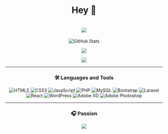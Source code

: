 <h1 align="center">Hey 👋</h1>
<h1 align="center">
  <img src="https://readme-typing-svg.herokuapp.com?font=JetBrains+Mono&color=8A2BE2&size=23&center=true&vCenter=true&lines=I'm+Landry;Developer+%26+Music+Lover" />
</h1>

<p align="center">
  <img src="https://github-readme-stats.vercel.app/api?username=LanjaTina&show_icons=true&theme=radical&bg_color=00000000&text_color=39FF14&icon_color=8A2BE2&title_color=8A2BE2" alt="GitHub Stats" />
</p>

<p align="center">
  <img src="https://github-readme-streak-stats.herokuapp.com?user=LanjaTina&theme=radical&background=00000000&stroke=ffffff00&ring=39FF14&fire=8A2BE2&currStreakNum=39FF14&sideNums=8A2BE2&currStreakLabel=8A2BE2&dates=8A2BE2&hide_border=true" />
</p>

<div align="center">

[![](https://visitcount.itsvg.in/api?id=lanjatiana&icon=0&color=6)](https://visitcount.itsvg.in)

</div>

---

<h3 align="center">🛠️ Languages and Tools</h3>
<div align="center">

![HTML5](https://img.shields.io/badge/html5-39FF14.svg?style=for-the-badge&logo=html5&logoColor=white)
![CSS3](https://img.shields.io/badge/css3-8A2BE2.svg?style=for-the-badge&logo=css3&logoColor=white)
![JavaScript](https://img.shields.io/badge/javascript-39FF14.svg?style=for-the-badge&logo=javascript&logoColor=white)
![PHP](https://img.shields.io/badge/php-8A2BE2.svg?style=for-the-badge&logo=php&logoColor=white)
![MySQL](https://img.shields.io/badge/mysql-39FF14.svg?style=for-the-badge&logo=mysql&logoColor=white)
![Bootstrap](https://img.shields.io/badge/bootstrap-8A2BE2.svg?style=for-the-badge&logo=bootstrap&logoColor=white)
![Laravel](https://img.shields.io/badge/laravel-39FF14.svg?style=for-the-badge&logo=laravel&logoColor=white)
![React](https://img.shields.io/badge/react-8A2BE2.svg?style=for-the-badge&logo=react&logoColor=white)
![WordPress](https://img.shields.io/badge/wordpress-39FF14.svg?style=for-the-badge&logo=wordpress&logoColor=white)
![Adobe XD](https://img.shields.io/badge/adobe%20xd-8A2BE2.svg?style=for-the-badge&logo=adobexd&logoColor=white)
![Adobe Photoshop](https://img.shields.io/badge/photoshop-39FF14.svg?style=for-the-badge&logo=adobephotoshop&logoColor=white)

</div>

---

<h3 align="center">🎧 Passion</h3>
<p align="center">
  <img src="https://img.shields.io/badge/FL%20Studio-8A2BE2.svg?style=for-the-badge&logo=flstudio&logoColor=white" />
</p>
